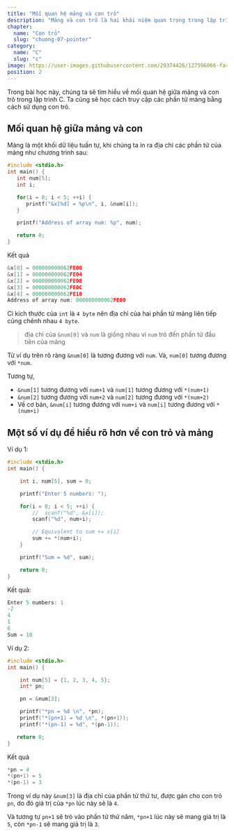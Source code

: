 ```yaml
---
title: "Mối quan hệ mảng và con trỏ"
description: "Mảng và con trỏ là hai khái niệm quan trọng trong lập trình, và hiểu mối quan hệ giữa chúng là vô cùng quan trọng. Bài viết này sẽ giúp bạn khám phá mối liên kết sâu sắc giữa mảng và con trỏ, và làm thế nào chúng tương tác với nhau để tạo ra các ứng dụng mạnh mẽ."
chapter:
  name: "Con trỏ"
  slug: "chuong-07-pointer"
category:
  name: "C"
  slug: "c"
image: https://user-images.githubusercontent.com/29374426/127596066-fa46df01-982f-4a72-b6d1-f7d8f5c5a9b3.png
position: 2
---
```


Trong bài học này, chúng ta sẽ tìm hiểu về mối quan hệ giữa mảng và con trỏ trong lập trình C. Ta cũng sẽ học cách truy cập các phần tử mảng bằng cách sử dụng con trỏ.

## Mối quan hệ giữa mảng và con

Mảng là một khối dữ liệu tuần tự, khi chúng ta in ra địa chỉ các phần tử của mảng như chương trình sau:

```cpp
#include <stdio.h>
int main() {
   int num[5];
   int i;

   for(i = 0; i < 5; ++i) {
      printf("&x[%d] = %p\n", i, &num[i]);
   }

   printf("Address of array num: %p", num);

   return 0;
}
```

Kết quả

```cpp
&x[0] = 000000000062FE00
&x[1] = 000000000062FE04
&x[2] = 000000000062FE08
&x[3] = 000000000062FE0C
&x[4] = 000000000062FE10
Address of array num: 000000000062FE00
```

Cì kích thước của `int` là `4 byte` nên địa chỉ của hai phần tử mảng liên tiếp cũng chênh nhau `4 byte`.

> địa chỉ của `&num[0]` và `num` là giống nhau vì `num` trỏ đến phần tử đầu tiên của mảng

Từ ví dụ trên rõ ràng `&num[0]` là tương đương với `num`. Và, `num[0]` tương đương với `*num`.

Tương tự,

- `&num[1]` tương đương với `num+1` và `num[1]` tương đương với `*(num+1)`
- `&num[2]` tương đương với `num+2` và `num[2]` tương đương với `*(num+2)`
- Về cơ bản, `&num[i]` tương đương với `num+i` và `num[i]` tương đương với `*(num+i)`

## Một số ví dụ để hiểu rõ hơn về con trỏ và mảng

Ví dụ 1:

```cpp
#include <stdio.h>
int main() {

    int i, num[5], sum = 0;

    printf("Enter 5 numbers: ");

    for(i = 0; i < 5; ++i) {
        //  scanf("%d", &x[i]);
        scanf("%d", num+i);

        // Equivalent to sum += x[i]
        sum += *(num+i);
    }

    printf("Sum = %d", sum);

    return 0;
}
```

Kết quả:

```cpp
Enter 5 numbers: 1
-2
4
1
6
Sum = 10
```

Ví dụ 2:

```cpp
#include <stdio.h>
int main() {

    int num[5] = {1, 2, 3, 4, 5};
    int* pn;

    pn = &num[3];

    printf("*pn = %d \n", *pn);
    printf("*(pn+1) = %d \n", *(pn+1));
    printf("*(pn-1) = %d", *(pn-1));

   return 0;
}

```

Kết quả

```cpp
*pn = 4
*(pn+1) = 5
*(pn-1) = 3
```

Trong ví dụ này `&num[3]` là địa chỉ của phần tử thứ tư, được gán cho con trỏ `pn`, do đó giá trị của `*pn` lúc này sẽ là `4`.

Và tương tự `pn+1` sẽ trỏ vào phần tử thứ năm, `*pn+1` lúc này sẽ mang giá trị là `5`, còn `*pn-1` sẽ mang giá trị là `3`.
